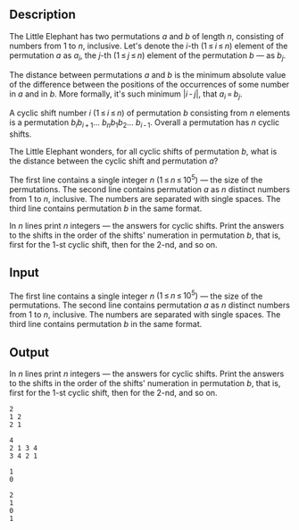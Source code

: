 ## Description

<div><p>The Little Elephant has two permutations <span class="tex-span"><i>a</i></span> and <span class="tex-span"><i>b</i></span> of length <span class="tex-span"><i>n</i></span>, consisting of numbers from 1 to <span class="tex-span"><i>n</i></span>, inclusive. Let's denote the <span class="tex-span"><i>i</i></span>-th <span class="tex-span">(1 ≤ <i>i</i> ≤ <i>n</i>)</span> element of the permutation <span class="tex-span"><i>a</i></span> as <span class="tex-span"><i>a</i><sub class="lower-index"><i>i</i></sub></span>, the <span class="tex-span"><i>j</i></span>-th <span class="tex-span">(1 ≤ <i>j</i> ≤ <i>n</i>)</span> element of the permutation <span class="tex-span"><i>b</i></span> — as <span class="tex-span"><i>b</i><sub class="lower-index"><i>j</i></sub></span>.</p><p>The <span class="tex-font-style-it">distance</span> between permutations <span class="tex-span"><i>a</i></span> and <span class="tex-span"><i>b</i></span> is the minimum absolute value of the difference between the positions of the occurrences of some number in <span class="tex-span"><i>a</i></span> and in <span class="tex-span"><i>b</i></span>. More formally, it's such minimum <span class="tex-span">|<i>i</i> - <i>j</i>|</span>, that <span class="tex-span"><i>a</i><sub class="lower-index"><i>i</i></sub> = <i>b</i><sub class="lower-index"><i>j</i></sub></span>.</p><p>A <span class="tex-font-style-it">cyclic shift</span> number <span class="tex-span"><i>i</i></span> <span class="tex-span">(1 ≤ <i>i</i> ≤ <i>n</i>)</span> of permutation <span class="tex-span"><i>b</i></span> consisting from <span class="tex-span"><i>n</i></span> elements is a permutation <span class="tex-span"><i>b</i><sub class="lower-index"><i>i</i></sub><i>b</i><sub class="lower-index"><i>i</i> + 1</sub>... <i>b</i><sub class="lower-index"><i>n</i></sub><i>b</i><sub class="lower-index">1</sub><i>b</i><sub class="lower-index">2</sub>... <i>b</i><sub class="lower-index"><i>i</i> - 1</sub></span>. Overall a permutation has <span class="tex-span"><i>n</i></span> cyclic shifts.</p><p>The Little Elephant wonders, for all cyclic shifts of permutation <span class="tex-span"><i>b</i></span>, what is the distance between the cyclic shift and permutation <span class="tex-span"><i>a</i></span>?</p></div><div class="input-specification"><p>The first line contains a single integer <span class="tex-span"><i>n</i></span> <span class="tex-span">(1 ≤ <i>n</i> ≤ 10<sup class="upper-index">5</sup>)</span> — the size of the permutations. The second line contains permutation <span class="tex-span"><i>a</i></span> as <span class="tex-span"><i>n</i></span> distinct numbers from 1 to <span class="tex-span"><i>n</i></span>, inclusive. The numbers are separated with single spaces. The third line contains permutation <span class="tex-span"><i>b</i></span> in the same format.</p></div><div class="output-specification"><p>In <span class="tex-span"><i>n</i></span> lines print <span class="tex-span"><i>n</i></span> integers — the answers for cyclic shifts. Print the answers to the shifts in the order of the shifts' numeration in permutation <span class="tex-span"><i>b</i></span>, that is, first for the 1-st cyclic shift, then for the 2-nd, and so on.</p></div>

## Input

<p>The first line contains a single integer <span class="tex-span"><i>n</i></span> <span class="tex-span">(1 ≤ <i>n</i> ≤ 10<sup class="upper-index">5</sup>)</span> — the size of the permutations. The second line contains permutation <span class="tex-span"><i>a</i></span> as <span class="tex-span"><i>n</i></span> distinct numbers from 1 to <span class="tex-span"><i>n</i></span>, inclusive. The numbers are separated with single spaces. The third line contains permutation <span class="tex-span"><i>b</i></span> in the same format.</p>

## Output

<p>In <span class="tex-span"><i>n</i></span> lines print <span class="tex-span"><i>n</i></span> integers — the answers for cyclic shifts. Print the answers to the shifts in the order of the shifts' numeration in permutation <span class="tex-span"><i>b</i></span>, that is, first for the 1-st cyclic shift, then for the 2-nd, and so on.</p>





```input1
2
1 2
2 1

```




```input2
4
2 1 3 4
3 4 2 1

```




```output1
1
0

```




```output2
2
1
0
1

```



